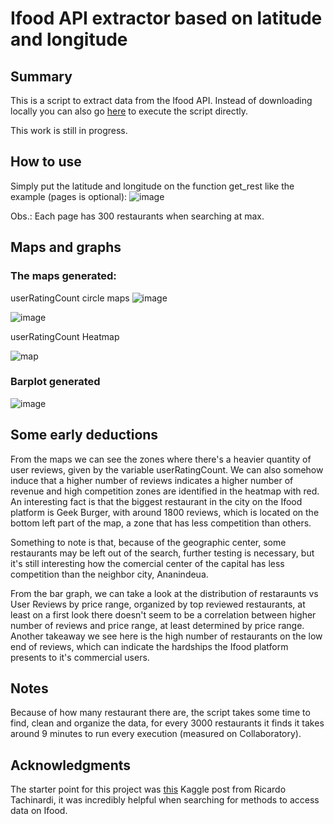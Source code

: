 # Ifood API extractor based on latitude and longitude
## Summary 
This is a script to extract data from the Ifood API. Instead of downloading locally you can also go [here](https://colab.research.google.com/github/jddfrance/ifoodextract/blob/main/ifood_extract_0.1.ipynb) to execute the script directly.

This work is still in progress.

## How to use
Simply put the latitude and longitude on the function get_rest like the example (pages is optional):
![image](https://user-images.githubusercontent.com/95101367/143783521-376ce827-dd57-4ce5-b05f-4271d9e20904.png)

Obs.: Each page has 300 restaurants when searching at max.

## Maps and graphs
### The maps generated:
userRatingCount circle maps
![image](https://user-images.githubusercontent.com/95101367/146431893-cfdb40fc-fe6d-4b4e-8794-c74614d6c9c3.png)

![image](https://user-images.githubusercontent.com/95101367/146432233-a28266fe-2d5a-4527-aa0e-215e59929912.png)

userRatingCount Heatmap

![map](https://user-images.githubusercontent.com/95101367/146432272-00efbce5-d73f-44e3-9f41-3a12fd4120dd.png)

### Barplot generated

![image](https://user-images.githubusercontent.com/95101367/146433477-bbc92ea5-cb75-45e2-936b-bfc6e524bc48.png)


## Some early deductions
From the maps we can see the zones where there's a heavier quantity of user reviews, given by the variable userRatingCount. We can also somehow induce that a higher number of reviews indicates a higher number of revenue and high competition zones are identified in the heatmap with red. An interesting fact is that the biggest restaurant in the city on the Ifood platform is Geek Burger, with around 1800 reviews, which is located on the bottom left part of the map, a zone that has less competition than others. 

Something to note is that, because of the geographic center, some restaurants may be left out of the search, further testing is necessary, but it's still interesting how the comercial center of the capital has less competition than the neighbor city, Ananindeua.

From the bar graph, we can take a look at the distribution of restaraunts vs User Reviews by price range, organized by top reviewed restaurants, at least on a first look there doesn't seem to be a correlation between higher number of reviews and price range, at least determined by price range. Another takeaway we see here is the high number of restaurants on the low end of reviews, which can indicate the hardships the Ifood platform presents to it's commercial users.


## Notes
Because of how many restaurant there are, the script takes some time to find, clean and organize the data, for every 3000 restaurants it finds it takes around 9 minutes to run every execution (measured on Collaboratory).

## Acknowledgments 
The starter point for this project was [this](https://www.kaggle.com/ricardotachinardi/ifood-restaurants-data?select=ifood-restaurants-february-2021.csv) Kaggle post from Ricardo Tachinardi, it was incredibly helpful when searching for methods to access data on Ifood.

